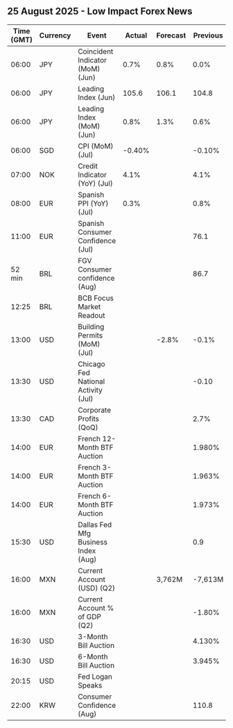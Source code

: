 ## 25 August 2025 - Low Impact Forex News

| Time (GMT) | Currency | Event | Actual | Forecast | Previous |
|------|----------|-------|--------|----------|----------|
| 06:00 | JPY | Coincident Indicator (MoM) (Jun) | 0.7% | 0.8% | 0.0% |
| 06:00 | JPY | Leading Index (Jun) | 105.6 | 106.1 | 104.8 |
| 06:00 | JPY | Leading Index (MoM) (Jun) | 0.8% | 1.3% | 0.6% |
| 06:00 | SGD | CPI (MoM) (Jul) | -0.40% |  | -0.10% |
| 07:00 | NOK | Credit Indicator (YoY) (Jul) | 4.1% |  | 4.1% |
| 08:00 | EUR | Spanish PPI (YoY) (Jul) | 0.3% |  | 0.8% |
| 11:00 | EUR | Spanish Consumer Confidence (Jul) |  |  | 76.1 |
| 52 min | BRL | FGV Consumer confidence (Aug) |  |  | 86.7 |
| 12:25 | BRL | BCB Focus Market Readout |  |  |  |
| 13:00 | USD | Building Permits (MoM) (Jul) |  | -2.8% | -0.1% |
| 13:30 | USD | Chicago Fed National Activity (Jul) |  |  | -0.10 |
| 13:30 | CAD | Corporate Profits (QoQ) |  |  | 2.7% |
| 14:00 | EUR | French 12-Month BTF Auction |  |  | 1.980% |
| 14:00 | EUR | French 3-Month BTF Auction |  |  | 1.963% |
| 14:00 | EUR | French 6-Month BTF Auction |  |  | 1.973% |
| 15:30 | USD | Dallas Fed Mfg Business Index (Aug) |  |  | 0.9 |
| 16:00 | MXN | Current Account (USD) (Q2) |  | 3,762M | -7,613M |
| 16:00 | MXN | Current Account % of GDP (Q2) |  |  | -1.80% |
| 16:30 | USD | 3-Month Bill Auction |  |  | 4.130% |
| 16:30 | USD | 6-Month Bill Auction |  |  | 3.945% |
| 20:15 | USD | Fed Logan Speaks |  |  |  |
| 22:00 | KRW | Consumer Confidence (Aug) |  |  | 110.8 |
